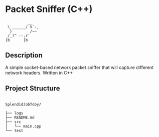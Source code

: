 # Packet Sniffer (C++)
```
          __
 \ ______/ V`-,
  }        /~~
 /_)^ --,r'
|b      |b
```

## Description
A simple socket-based network packet sniffer that will capture different network headers. Written in C++

## Project Structure


```

SplendidJobToby/

├── logs
├── README.md
├── src
│   └── main.cpp
└── test

```
